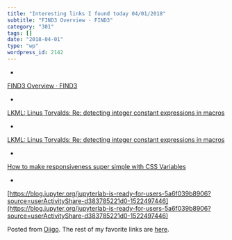 ```yaml
---
title: "Interesting links I found today 04/01/2018"
subtitle: "FIND3 Overview · FIND3"
category: "301"
tags: []
date: "2018-04-01"
type: "wp"
wordpress_id: 2142
---
```

- 
[FIND3 Overview · FIND3](https://www.internalpositioning.com/doc/overview.md)

- 
[LKML: Linus Torvalds: Re: detecting integer constant expressions in macros](https://lkml.org/lkml/2018/3/20/845)

- 
[LKML: Linus Torvalds: Re: detecting integer constant expressions in macros](https://lkml.org/lkml/2018/3/20/845)

- 
[How to make responsiveness super simple with CSS Variables](https://medium.freecodecamp.org/how-to-make-responsiveness-super-simple-with-css-variables-8c90ebf80d7f)

- 
[https://blog.jupyter.org/jupyterlab-is-ready-for-users-5a6f039b8906?source=userActivityShare-d383785221d0-1522497446](https://blog.jupyter.org/jupyterlab-is-ready-for-users-5a6f039b8906?source=userActivityShare-d383785221d0-1522497446)

Posted from [Diigo](https://www.diigo.com). The rest of my favorite links are [here](https://www.diigo.com/user/pitosalas).